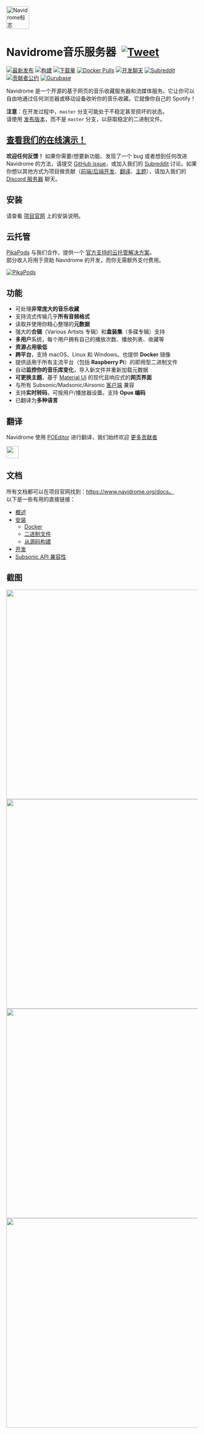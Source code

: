 <a href="https://www.navidrome.org"><img alt="Navidrome标志" height="60px" src="https://edas-hz.oss-cn-hangzhou.aliyuncs.com/edas-apps/charts-store/navidrome/image/logo-192x192.png" title="navidrome"/></a>

# Navidrome音乐服务器 &nbsp;[![Tweet](https://edas-hz.oss-cn-hangzhou.aliyuncs.com/edas-apps/charts-store/navidrome/image/shields.io.svg)](https://twitter.com/intent/tweet?text=Tired%20of%20paying%20for%20music%20subscriptions%2C%20and%20not%20finding%20what%20you%20really%20like%3F%20Roll%20your%20own%20streaming%20service%21&url=https://navidrome.org&via=navidrome)

[![最新发布](https://edas-hz.oss-cn-hangzhou.aliyuncs.com/edas-apps/charts-store/navidrome/image/navidrome.svg)](https://github.com/navidrome/navidrome/releases)
[![构建](https://edas-hz.oss-cn-hangzhou.aliyuncs.com/edas-apps/charts-store/navidrome/image/pipeline.yml.svg)](https://nightly.link/navidrome/navidrome/workflows/pipeline/master)
[![下载量](https://edas-hz.oss-cn-hangzhou.aliyuncs.com/edas-apps/charts-store/navidrome/image/total.svg)](https://github.com/navidrome/navidrome/releases/latest)
[![Docker Pulls](https://edas-hz.oss-cn-hangzhou.aliyuncs.com/edas-apps/charts-store/navidrome/image/navidrome.svg)](https://hub.docker.com/r/deluan/navidrome)
[![开发聊天](https://edas-hz.oss-cn-hangzhou.aliyuncs.com/edas-apps/charts-store/navidrome/image/671335427726114836.svg)](https://discord.gg/xh7j7yF)
[![Subreddit](https://edas-hz.oss-cn-hangzhou.aliyuncs.com/edas-apps/charts-store/navidrome/image/navidrome.svg)](https://www.reddit.com/r/navidrome/)
[![贡献者公约](https://edas-hz.oss-cn-hangzhou.aliyuncs.com/edas-apps/charts-store/navidrome/image/Contributor_20Covenant-v2.0-ff69b4.svg)](CODE_OF_CONDUCT.md)
[![Gurubase](https://edas-hz.oss-cn-hangzhou.aliyuncs.com/edas-apps/charts-store/navidrome/image/Gurubase-Ask_20Navidrome_20Guru-006BFF.svg)](https://gurubase.io/g/navidrome)

Navidrome 是一个开源的基于网页的音乐收藏服务器和流媒体服务。它让你可以自由地通过任何浏览器或移动设备收听你的音乐收藏。它就像你自己的 Spotify！

**注意**：在开发过程中，`master` 分支可能处于不稳定甚至损坏的状态。  
请使用 [发布版本](https://github.com/navidrome/navidrome/releases)，而不是 `master` 分支，以获取稳定的二进制文件。

## [查看我们的在线演示！](https://www.navidrome.org/demo/)

__欢迎任何反馈！__ 如果你需要/想要新功能、发现了一个 bug 或者想到任何改进 Navidrome 的方法，请提交 [GitHub issue](https://github.com/navidrome/navidrome/issues)，或加入我们的 [Subreddit](https://www.reddit.com/r/navidrome/) 讨论。如果你想以其他方式为项目做贡献（[前端/后端开发](https://www.navidrome.org/docs/developers/)、[翻译](https://www.navidrome.org/docs/developers/translations/)、[主题](https://www.navidrome.org/docs/developers/creating-themes)），请加入我们的 [Discord 服务器](https://discord.gg/xh7j7yF) 聊天。

## 安装

请查看 [项目官网](https://www.navidrome.org/docs/installation/) 上的安装说明。

## 云托管

[PikaPods](https://www.pikapods.com) 与我们合作，提供一个 [官方支持的云托管解决方案](https://www.navidrome.org/docs/installation/managed/#pikapods)。  
部分收入将用于资助 Navidrome 的开发，而你无需额外支付费用。

[![PikaPods](https://edas-hz.oss-cn-hangzhou.aliyuncs.com/edas-apps/charts-store/navidrome/image/run-button.svg)](https://www.pikapods.com/pods?run=navidrome)

## 功能

- 可处理**非常庞大的音乐收藏**
- 支持流式传输几乎**所有音频格式**
- 读取并使用你精心整理的**元数据**
- 强大的**合辑**（Various Artists 专辑）和**盒装集**（多碟专辑）支持
- **多用户**系统，每个用户拥有自己的播放次数、播放列表、收藏等
- **资源占用极低**
- **跨平台**，支持 macOS、Linux 和 Windows。也提供 **Docker** 镜像
- 提供适用于所有主流平台（包括 **Raspberry Pi**）的即用型二进制文件
- 自动**监控你的音乐库变化**，导入新文件并重新加载元数据
- **可更换主题**，基于 [Material UI](https://material-ui.com) 的现代且响应式的**网页界面**
- 与所有 Subsonic/Madsonic/Airsonic [客户端](https://www.navidrome.org/docs/overview/#apps) 兼容
- 支持**实时转码**，可按用户/播放器设置。支持 **Opus 编码**
- 已翻译为**多种语言**

## 翻译

Navidrome 使用 [POEditor](https://poeditor.com/) 进行翻译，我们始终欢迎 [更多贡献者](https://www.navidrome.org/docs/developers/translations/)

<a href="https://poeditor.com/"> 
<img height="32" src="https://edas-hz.oss-cn-hangzhou.aliyuncs.com/edas-apps/charts-store/navidrome/image/371808956-c19b1d2b-01e1-4682-a007-12356c42147c.png">
</a>

## 文档

所有文档都可以在项目官网找到：https://www.navidrome.org/docs。  
以下是一些有用的直接链接：

- [概述](https://www.navidrome.org/docs/overview/)
- [安装](https://www.navidrome.org/docs/installation/)
  - [Docker](https://www.navidrome.org/docs/installation/docker/)
  - [二进制文件](https://www.navidrome.org/docs/installation/pre-built-binaries/)
  - [从源码构建](https://www.navidrome.org/docs/installation/build-from-source/)
- [开发](https://www.navidrome.org/docs/developers/)
- [Subsonic API 兼容性](https://www.navidrome.org/docs/developers/subsonic-api/)

## 截图

<p align="left">
    <img height="550" src="https://edas-hz.oss-cn-hangzhou.aliyuncs.com/edas-apps/charts-store/navidrome/image/ss-mobile-login.png">
    <img height="550" src="https://edas-hz.oss-cn-hangzhou.aliyuncs.com/edas-apps/charts-store/navidrome/image/ss-mobile-player.png">
    <img height="550" src="https://edas-hz.oss-cn-hangzhou.aliyuncs.com/edas-apps/charts-store/navidrome/image/ss-mobile-album-view.png">
    <img width="550" src="https://edas-hz.oss-cn-hangzhou.aliyuncs.com/edas-apps/charts-store/navidrome/image/ss-desktop-player.png">
</p>